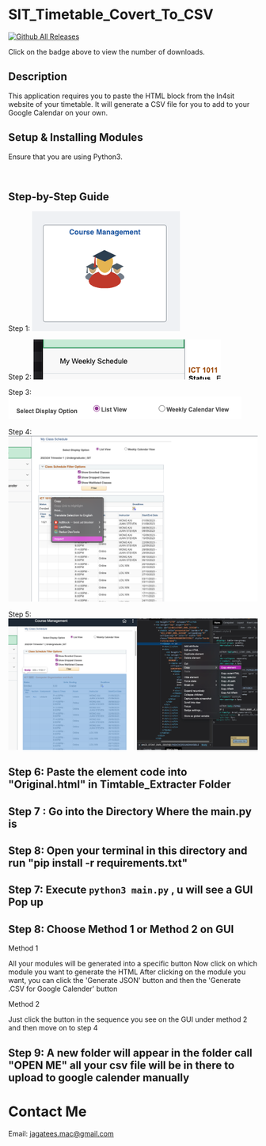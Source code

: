 # SIT_Timetable_Covert_To_CSV 

[![Github All Releases](https://img.shields.io/github/downloads/Jagatees/SIT_Timetable_Covert_To_CSV/total.svg)](https://github.com/Jagatees/SIT_Timetable_Covert_To_CSV/releases)

Click on the badge above to view the number of downloads.
## Description

This application requires you to paste the HTML block from the In4sit website of your timetable. It will generate a CSV file for you to add to your Google Calendar on your own.

## Setup & Installing Modules

Ensure that you are using Python3.

<br>

## Step-by-Step Guide

Step 1:
![Step 1](./instruction_image/one.png)
<br>

Step 2:
![Step 2](./instruction_image/two.png)
<br>

Step 3:
![Step 3](./instruction_image/three.png)
<br>

Step 4:
![Step 4](./instruction_image/four.png)
<br>

Step 5:
![Step 5](./instruction_image/five.png)
<br>

## Step 6: Paste the element code into "Original.html" in Timtable_Extracter Folder

## Step 7 : Go into the Directory Where the main.py is 

## Step 8: Open your terminal in this directory and run "pip install -r requirements.txt" 

## Step 7: Execute `python3 main.py` , u will see a GUI Pop up

## Step 8: Choose Method 1 or Method 2 on GUI

Method 1

All your modules will be generated into a specific button Now click on which module you want to generate the HTML
After clicking on the module you want, you can click the 'Generate JSON' button and then the 'Generate .CSV for Google Calender' button

Method 2

Just click the button in the sequence you see on the GUI under method 2 and then move on to step 4

## Step 9: A new folder will appear in the folder call "OPEN ME" all your csv file will be in there to upload to google calender manually 

# Contact Me

Email: jagatees.mac@gmail.com

